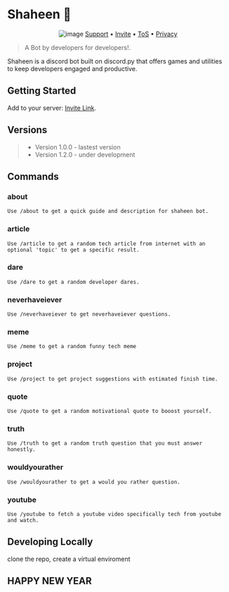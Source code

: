 # Shaheen 🦅
<div align="center">

![image](https://github.com/user-attachments/assets/5a17b864-1ad4-4853-af85-ea568ffc3fc8)
[Support](https://ko-fi.com/solomonchidera) • [Invite](https://discord.com/oauth2/authorize?client_id=1271451731229802539&permissions=3146601199696&integration_type=0&scope=bot) • [ToS](https://shaheen-toc.web.app/#terms-of-service) • [Privacy](https://shaheen-toc.web.app)

</div>

> A Bot by developers for developers!.

Shaheen is a discord bot built on discord.py that offers games and utilities to keep developers engaged and productive.

## Getting Started

Add to your server: [Invite Link](https://discord.com/oauth2/authorize?client_id=1271451731229802539&permissions=3146601199696&integration_type=0&scope=bot).

## Versions
> * Version 1.0.0 - lastest version
> * Version 1.2.0 - under development

## Commands

### about
    Use /about to get a quick guide and description for shaheen bot.
### article
    Use /article to get a random tech article from internet with an optional 'topic' to get a specific result.
### dare
    Use /dare to get a random developer dares.
### neverhaveiever
    Use /neverhaveiever to get neverhaveiever questions.
### meme
    Use /meme to get a random funny tech meme
### project
    Use /project to get project suggestions with estimated finish time.
### quote
    Use /quote to get a random motivational quote to booost yourself.
### truth
    Use /truth to get a random truth question that you must answer honestly.
### wouldyourather
    Use /wouldyourather to get a would you rather question.
### youtube
    Use /youtube to fetch a youtube video specifically tech from youtube and watch.

## Developing Locally
clone the repo, create a virtual enviroment

## HAPPY NEW YEAR
